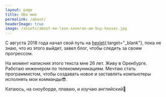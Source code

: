 ```yaml
---
layout: page
title: Обо мне
permalink: /about/
headerImage: true
image: /assets/about-me-leon-severan-we-buy-houses.jpg
---
```


С августа 2018 года начал свой путь на [hexlet](https://ru.hexlet.io/u/coconut_alex){:target="_blank"}, пока не знаю, что из этого выйдет, завел блог, чтобы следить за своим прогрессом.  

На момент написния этого текста мне 26 лет. Живу в Оренбурге. Работаю инженером по телекоммуникациям. Мечтаю стать программистом, чтобы создавать новое и заставлять компьютеры исполнять мои комманды:sunglasses:.

Катаюсь, на сноуборде, плаваю, и изучаю английский:muscle:

